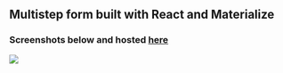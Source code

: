 ## Multistep form built with React and Materialize
### Screenshots below and hosted <a href="https://codingwithlaurence.github.io/React-Multi-Step-Form/">here</a>

<img src="https://i.imgur.com/EXJh99S.png" />
